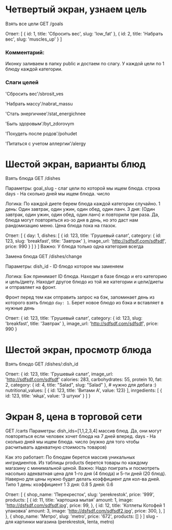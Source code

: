 # Четвертый экран, узнаем цель

Взять все цели
GET /goals

Ответ:
[
  { id: 1, title: 'Сбросить вес', slug: 'low_fat' },
  { id: 2, title: 'Набрать вес', slug: 'muscles_up' }
]

### Комментарий:
Иконку заливаем в папку public и достаем по слагу.
У каждой цели по 1 блюду каждой категории.

### Слаги целей
'Сбросить вес'/sbrosit_ves

'Набрать массу'/nabrat_massu

'Стать энергичнее'/stat_energichnee

'Быть здоровым'/byt_zdorovym

'Похудеть после родов'/pohudet

'Питаться с учетом аллергии'/alergy

# Шестой экран, варианты блюд

Взять блюда
GET /dishes

Параметры:
goal_slug - слаг цели по которой мы ищем блюда. строка
days - На сколько дней мы ищем блюда. число

Логика:
По каждой диете берем блюда каждой категории случайно.
1 день: Один завтрак, один ужин, один обед, один ланч.
3 дня: (Один завтрак, один ужин, один обед, один ланч) и повторили три раза. Да, блюда могут повторяться из-зо дня в день, но это даст нам рандомизацию меню.
Цена блюда пока на глазок.

Ответ:
[
  {
    day: 1,
    dishes: [
      {
        id: 123,
        title: 'Грушевый салат',
        category: { id: 123, slug: 'breakfast', title: 'Завтрак' },
        image_url: 'http://sdfsdf.com/sdfsdf',
        price: 990
      }
    ]
  }
]
Важно:
У блюда только одна категория всегда



Замена блюда
GET /dishes/change

Параметры:
dish_id - ID блюдо которое мы заменяем

Логика:
Бэк принимает ID блюда. Находит в базе блюдо и его категорию и цель/диету. Находит другое блюдо из той же категории и цели/диеты и отправляет на фронт.

Фронт перед тем как отправить запрос на бэк, запоминает день из которого взять блюдо `day: 1`. Берет новое блюдо из бэка и вставляет в нужные день

Ответ:
{
  id: 123,
  title: 'Грушевый салат',
  category: { id: 123, slug: 'breakfast', title: 'Завтрак' },
  image_url: 'http://sdfsdf.com/sdfsdf',
  price: 990
}


# Шестой экран, просмотр блюда

Взять блюдо
GET /dishes/:dish_id

Ответ:
{
  id: 123,
  title: 'Грушевый салат',
  image_url: 'http://sdfsdf.com/sdfsdf'
  calories: 283,
  carbohydrates: 55,
  protein 10,
  fat: 2,
  category: { id: 4, title: "Salad", slug: "Salad" }, # нужно для дебага :)
  nutritional_values: [
    { id: 123, title: 'Витами А', value: 123}
  ],
  inrgedients: [
    { id: 123, title: 'яйца', value: '3 штуки' }
  ]
}


# Экран 8, цена в торговой сети

GET /carts
Параметры:
dish_ids=[1,1,2,3,4] массив блюд. Да, они могут повторяться если человек хочет блюда на 7 дней вперед.
days - На сколько дней мы ищем блюда. число (нужно для того чтобы расчитывать адекватную стоимость товаров)

Как это работает:
По блюдам берется массив уникальных ингридиентов. Из таблицы products берется товары по каждому магазину с минимальной ценой.
Важно: Надо поиграть и посмотреть насолько адекватная цена для 1-го дня (4 блюда) и 5-ти дней (20 блюд). Наверно для цены нужно будет делать коэффициент для кол-ва дней. Типо 
1 день: коэффициент 1
3 дня: 0.8
5 дней: 0.6

Ответ:
[
  { 
    shop_name: 'Перекресток', 
    slug: 'perekrestok', 
    price: '999',
    products: [
      {
        id: 11,
        title: 'картошка мытая'
        amount: 1,
        image: 'http://dsfsdf.com/sdfsdf.jpg',
        price: 99,
      },
      {
        id: 12,
        title: 'Котлеты Котофей 1 упаковка'
        amount: 3,
        image: 'http://dsfsdf.com/sdfsdf2.jpg',
        price: 300,
      },
    ]
  },
  { 
    shop_name: 'Метро', 
    slug: 'metro', 
    price: '672',
    products: []
  }
]
slug - для картинки магазина (perekrestok, lenta, metro)
